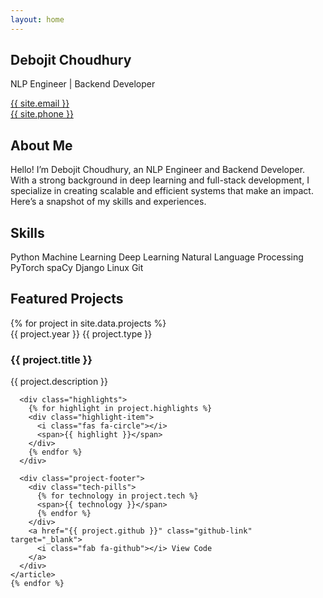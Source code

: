```yaml
---
layout: home
---
```


<section class="hero">
  <h1 class="gradient-text">Debojit Choudhury</h1>
  <p class="subtitle">NLP Engineer | Backend Developer</p>
  <div class="contact-bar">
    <div><i class="fas fa-envelope"></i> <a href="mailto:{{ site.email }}">{{ site.email }}</a></div>
    <div><i class="fas fa-phone"></i> <a href="tel:{{ site.phone }}">{{ site.phone }}</a></div>
  </div>
</section>

<section class="about-me">
  <h2>About Me</h2>
  <p>Hello! I’m Debojit Choudhury, an NLP Engineer and Backend Developer. With a strong background in deep learning and full-stack development, I specialize in creating scalable and efficient systems that make an impact. Here’s a snapshot of my skills and experiences.</p>
</section>

<section class="skills-section">
  <h2>Skills</h2>
  <div class="skills-grid">
    <span>Python</span>
    <span>Machine Learning</span>
    <span>Deep Learning</span>
    <span>Natural Language Processing</span>
    <span>PyTorch</span>
    <span>spaCy</span>
    <span>Django</span>
    <span>Linux</span>
    <span>Git</span>
  </div>
</section>

<section class="projects-section">
  <h2>Featured Projects</h2>
  <div class="projects-grid">
    {% for project in site.data.projects %}
    <article class="project-card">
      <div class="card-header">
        <span class="project-year">{{ project.year }}</span>
        <span class="project-type">{{ project.type }}</span>
      </div>
      <h3>{{ project.title }}</h3>
      <p>{{ project.description }}</p>
      
      <div class="highlights">
        {% for highlight in project.highlights %}
        <div class="highlight-item">
          <i class="fas fa-circle"></i>
          <span>{{ highlight }}</span>
        </div>
        {% endfor %}
      </div>
      
      <div class="project-footer">
        <div class="tech-pills">
          {% for technology in project.tech %}
          <span>{{ technology }}</span>
          {% endfor %}
        </div>
        <a href="{{ project.github }}" class="github-link" target="_blank">
          <i class="fab fa-github"></i> View Code
        </a>
      </div>
    </article>
    {% endfor %}
  </div>
</section>
